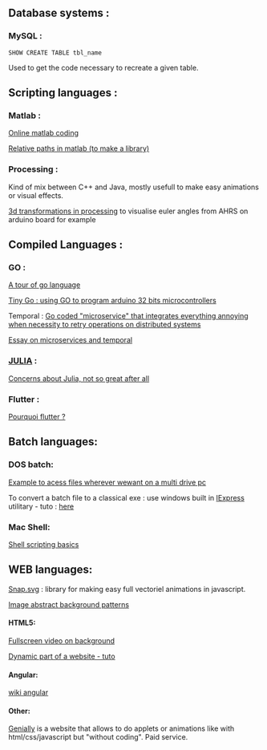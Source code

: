 ## Database systems :

### MySQL :

```mysql
SHOW CREATE TABLE tbl_name
```

Used to get the code necessary to recreate a given table.



## Scripting languages :

### Matlab :

[Online matlab coding](https://matlab.mathworks.com/)

[Relative paths in matlab (to make a library)](https://fr.mathworks.com/matlabcentral/answers/250997-how-to-use-relative-path-to-use-matlab-file-in-another-computer)

### Processing :

Kind of mix between C++ and Java, mostly usefull to make easy animations or visual effects.

[3d transformations in processing](https://behreajj.medium.com/3d-transformations-in-processing-de11acdd1fbc) to visualise euler angles from AHRS on arduino board for example



## Compiled Languages : 

### GO :

[A tour of go language](https://go.dev/tour/basics/2)

[Tiny Go : using GO to program arduino 32 bits microcontrollers](https://f-leb.developpez.com/tutoriels/arduino/tinygo/)

Temporal : [Go coded "microservice" that integrates everything annoying when necessity to retry operations on distributed systems](https://github.com/temporalio/temporal)

[Essay on microservices and temporal](https://stackoverflow.blog/2020/11/23/the-macro-problem-with-microservices/?cb=1)

### [JULIA](https://julialang.org/) :

[Concerns about Julia, not so great after all](https://www.zverovich.net/2016/05/13/giving-up-on-julia.html)

### Flutter :

[Pourquoi flutter ?](https://www.technologies-ebusiness.com/solutions/pourquoi-flutter)



## Batch languages:

### DOS batch:

[Example to acess files wherever wewant on a multi drive pc](https://gist.github.com/sanand0/355342/b76b683f5280e19697a6d3aaa086fa4344341cfa)

To convert a batch file to a classical exe : use windows built in [IExpress](https://en.wikipedia.org/wiki/IExpress) utilitary - tuto : [here](https://appuals.com/batch-to-exe/)

### Mac Shell:

[Shell scripting basics](https://developer.apple.com/library/archive/documentation/OpenSource/Conceptual/ShellScripting/shell_scripts/shell_scripts.html)



## WEB languages:

[Snap.svg](http://snapsvg.io/) : library for making easy full vectoriel animations in javascript.

[Image abstract background patterns](https://www.freepik.com/free-photos-vectors/pattern-background)

#### HTML5:

[Fullscreen video on background](https://www.w3schools.com/howto/howto_css_fullscreen_video.asp)

[Dynamic part of a website - tuto](https://sites.google.com/site/usfcomputerscience/the-dynamic-part-of-a-dynamic-web) 

#### Angular:

[wiki angular](https://fr.wikipedia.org/wiki/Angular)

#### Other:

[Genially](https://genial.ly/) is a website that allows to do applets or animations like with html/css/javascript but "without coding". Paid service.

